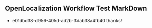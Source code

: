 ## OpenLocalization Workflow Test MarkDown
* e01dbd38-d956-405d-ad2b-3dab38a4fb40 thanks!

<!--HONumber=Aug16_HO3-->


